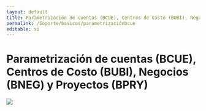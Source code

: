 ```yaml
---
layout: default
title: Parametrización de cuentas (BCUE), Centros de Costo (BUBI), Negocios (BNEG) y Proyectos (BPRY)
permalink: /Soporte/basicos/parametrizaciónbcue
editable: si
---
```


# Parametrización de cuentas (BCUE), Centros de Costo (BUBI), Negocios (BNEG) y Proyectos (BPRY)

[![](productos.png)](https://www.youtube.com/watch?v=ujPmLb0RInA&t=1246s)